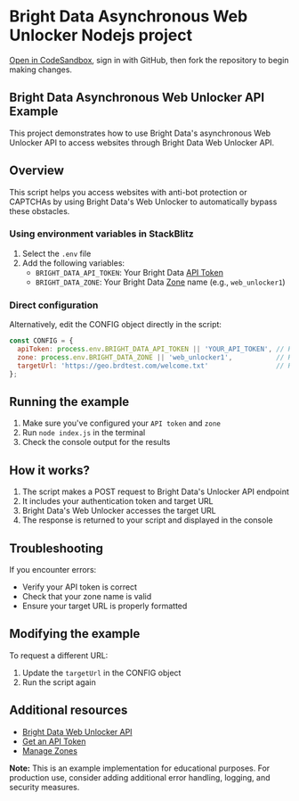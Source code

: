 # Bright Data Asynchronous Web Unlocker Nodejs project

<a href="https://github.com/brightdata/bright-data-async-web-unlocker-nodejs-project?file=index.js" target="_blank">Open in CodeSandbox</a>, sign in with GitHub, then fork the repository to begin making changes.

## Bright Data Asynchronous Web Unlocker API Example

This project demonstrates how to use Bright Data's asynchronous Web Unlocker API to access websites through Bright Data Web Unlocker API.

## Overview

This script helps you access websites with anti-bot protection or CAPTCHAs by using Bright Data's Web Unlocker to automatically bypass these obstacles.


### Using environment variables in StackBlitz

1. Select the `.env` file
2. Add the following variables:
   - `BRIGHT_DATA_API_TOKEN`: Your Bright Data [API Token](https://docs.brightdata.com/general/account/api-token)
   - `BRIGHT_DATA_ZONE`: Your Bright Data [Zone](https://brightdata.com/cp/zones) name (e.g., `web_unlocker1`)

### Direct configuration

Alternatively, edit the CONFIG object directly in the script:

```javascript
const CONFIG = {
  apiToken: process.env.BRIGHT_DATA_API_TOKEN || 'YOUR_API_TOKEN', // Replace with your actual token
  zone: process.env.BRIGHT_DATA_ZONE || 'web_unlocker1',           // Replace with your zone
  targetUrl: 'https://geo.brdtest.com/welcome.txt'                 // Replace with your target URL
};
```

## Running the example

1. Make sure you've configured your `API token` and `zone`
2. Run `node index.js` in the terminal
3. Check the console output for the results

## How it works?

1. The script makes a POST request to Bright Data's Unlocker API endpoint
2. It includes your authentication token and target URL
3. Bright Data's Web Unlocker accesses the target URL
4. The response is returned to your script and displayed in the console

## Troubleshooting

If you encounter errors:

- Verify your API token is correct
- Check that your zone name is valid
- Ensure your target URL is properly formatted

## Modifying the example

To request a different URL:
1. Update the `targetUrl` in the CONFIG object
2. Run the script again

## Additional resources

- [Bright Data Web Unlocker API](https://docs.brightdata.com/scraping-automation/web-unlocker/introduction)
- [Get an API Token](https://docs.brightdata.com/general/account/api-token)
- [Manage Zones](https://brightdata.com/cp/zones)

**Note:** This is an example implementation for educational purposes. For production use, consider adding additional error handling, logging, and security measures.
